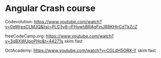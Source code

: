 


# Angular Crash course  




Codevolution: https://www.youtube.com/watch?v=0eWrpsCLMJQ&list=PLC3y8-rFHvwhBRAgFinJR8KHIrCdTkZcZ

freeCodeCamp.org: https://www.youtube.com/watch?v=3qBXWUpoPHo&t=44271s  skim fast 

OctAcademy: https://www.youtube.com/watch?v=CGLdH5ORX-Y    skim fast 